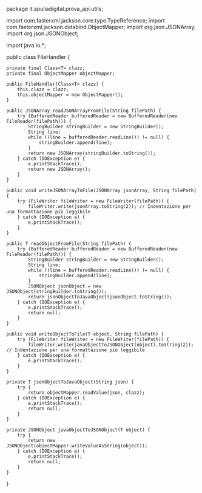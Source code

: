 package it.apuliadigital.prova_api.utils;

import com.fasterxml.jackson.core.type.TypeReference;
import com.fasterxml.jackson.databind.ObjectMapper;
import org.json.JSONArray;
import org.json.JSONObject;

import java.io.*;

public class FileHandler<T> {

    private final Class<T> clazz;
    private final ObjectMapper objectMapper;

    public FileHandler(Class<T> clazz) {
        this.clazz = clazz;
        this.objectMapper = new ObjectMapper();
    }

    public JSONArray readJSONArrayFromFile(String filePath) {
        try (BufferedReader bufferedReader = new BufferedReader(new FileReader(filePath))) {
            StringBuilder stringBuilder = new StringBuilder();
            String line;
            while ((line = bufferedReader.readLine()) != null) {
                stringBuilder.append(line);
            }
            return new JSONArray(stringBuilder.toString());
        } catch (IOException e) {
            e.printStackTrace();
            return new JSONArray();
        }
    }

    public void writeJSONArrayToFile(JSONArray jsonArray, String filePath) {
        try (FileWriter fileWriter = new FileWriter(filePath)) {
            fileWriter.write(jsonArray.toString(2)); // Indentazione per una formattazione più leggibile
        } catch (IOException e) {
            e.printStackTrace();
        }
    }

    public T readObjectFromFile(String filePath) {
        try (BufferedReader bufferedReader = new BufferedReader(new FileReader(filePath))) {
            StringBuilder stringBuilder = new StringBuilder();
            String line;
            while ((line = bufferedReader.readLine()) != null) {
                stringBuilder.append(line);
            }
            JSONObject jsonObject = new JSONObject(stringBuilder.toString());
            return jsonObjectToJavaObject(jsonObject.toString());
        } catch (IOException e) {
            e.printStackTrace();
            return null;
        }
    }

    public void writeObjectToFile(T object, String filePath) {
        try (FileWriter fileWriter = new FileWriter(filePath)) {
            fileWriter.write(javaObjectToJSONObject(object).toString(2)); // Indentazione per una formattazione più leggibile
        } catch (IOException e) {
            e.printStackTrace();
        }
    }

    private T jsonObjectToJavaObject(String json) {
        try {
            return objectMapper.readValue(json, clazz);
        } catch (IOException e) {
            e.printStackTrace();
            return null;
        }
    }

    private JSONObject javaObjectToJSONObject(T object) {
        try {
            return new JSONObject(objectMapper.writeValueAsString(object));
        } catch (IOException e) {
            e.printStackTrace();
            return null;
        }
    }
}